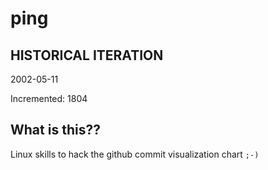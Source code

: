 # ping

## HISTORICAL ITERATION
2002-05-11

Incremented: 1804

## What is this?? 
Linux skills to hack the github commit visualization chart `;-)`
